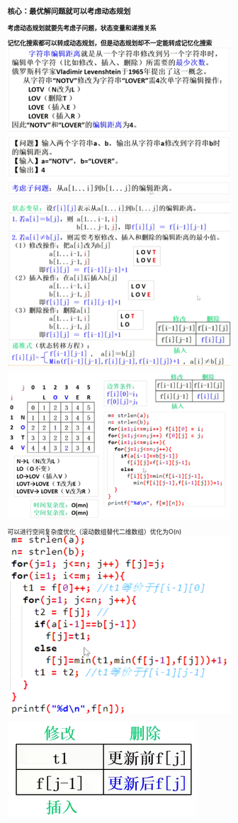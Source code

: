 ### 核心：最优解问题就可以考虑动态规划

**考虑动态规划就要先考虑子问题，状态变量和递推关系**

**记忆化搜索都可以转成动态规划，但是动态规划却不一定能转成记忆化搜索**
![image-20210307090009895.png](../../../../../images/WEBRESOURCEb6ac42e51a87ab00a85981bc226e2a59.png)

![image-20210307090829040.png](../../../../../images/WEBRESOURCE66a5e05b9d590295ddd6e8b592d29e9a.png)

![image-20210307092253126.png](../../../../../images/WEBRESOURCE0e22c0107a31d5597e09a74470e6ca72.png)


可以进行空间复杂度优化（滚动数组替代二维数组）优化为O(n)
![image-20210307092719308.png](../../../../../images/WEBRESOURCE39d39a82996e8e2490d0a94ec9c140b0.png)

![image-20210307092743697.png](../../../../../images/WEBRESOURCE94e5d4d4758b1bc61ad8dc2193855d8a.png)
